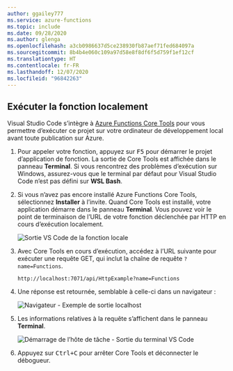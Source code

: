 ```yaml
---
author: ggailey777
ms.service: azure-functions
ms.topic: include
ms.date: 09/28/2020
ms.author: glenga
ms.openlocfilehash: a3cb0986637d5ce238930fb87aef71fed684097a
ms.sourcegitcommit: 8b4b4e060c109a97d58e8f8df6f5d759f1ef12cf
ms.translationtype: HT
ms.contentlocale: fr-FR
ms.lasthandoff: 12/07/2020
ms.locfileid: "96842263"
---
```

## <a name="run-the-function-locally"></a>Exécuter la fonction localement

Visual Studio Code s’intègre à [Azure Functions Core Tools](../articles/azure-functions/functions-run-local.md) pour vous permettre d’exécuter ce projet sur votre ordinateur de développement local avant toute publication sur Azure.

1. Pour appeler votre fonction, appuyez sur <kbd>F5</kbd> pour démarrer le projet d’application de fonction. La sortie de Core Tools est affichée dans le panneau **Terminal**. Si vous rencontrez des problèmes d’exécution sur Windows, assurez-vous que le terminal par défaut pour Visual Studio Code n’est pas défini sur **WSL Bash**.

1. Si vous n’avez pas encore installé Azure Functions Core Tools, sélectionnez **Installer** à l’invite. Quand Core Tools est installé, votre application démarre dans le panneau **Terminal**. Vous pouvez voir le point de terminaison de l’URL de votre fonction déclenchée par HTTP en cours d’exécution localement.

    ![Sortie VS Code de la fonction locale](./media/functions-run-function-test-local-vs-code/functions-vscode-f5.png)

1. Avec Core Tools en cours d’exécution, accédez à l’URL suivante pour exécuter une requête GET, qui inclut la chaîne de requête `?name=Functions`.

    `http://localhost:7071/api/HttpExample?name=Functions`

1. Une réponse est retournée, semblable à celle-ci dans un navigateur :

    ![Navigateur - Exemple de sortie localhost](./media/functions-run-function-test-local-vs-code/functions-test-local-browser.png)

1. Les informations relatives à la requête s’affichent dans le panneau **Terminal**.

    ![Démarrage de l’hôte de tâche - Sortie du terminal VS Code](./media/functions-run-function-test-local-vs-code/function-execution-terminal.png)

1. Appuyez sur <kbd>Ctrl+C</kbd> pour arrêter Core Tools et déconnecter le débogueur.
